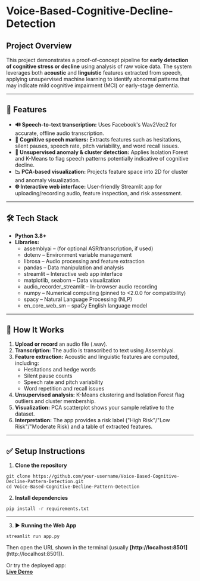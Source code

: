 # Voice-Based-Cognitive-Decline-Detection

## Project Overview

This project demonstrates a proof-of-concept pipeline for **early detection of cognitive stress or decline** using analysis of raw voice data. The system leverages both **acoustic** and **linguistic** features extracted from speech, applying unsupervised machine learning to identify abnormal patterns that may indicate mild cognitive impairment (MCI) or early-stage dementia.

---

## 🚀 Features

- **🔊 Speech-to-text transcription:** Uses Facebook's Wav2Vec2 for accurate, offline audio transcription.
- **🧠 Cognitive speech markers:** Extracts features such as hesitations, silent pauses, speech rate, pitch variability, and word recall issues.
- **🤖 Unsupervised anomaly & cluster detection:** Applies Isolation Forest and K-Means to flag speech patterns potentially indicative of cognitive decline.
- **📉 PCA-based visualization:** Projects feature space into 2D for cluster and anomaly visualization.
- **🌐 Interactive web interface:** User-friendly Streamlit app for uploading/recording audio, feature inspection, and risk assessment.

---

## 🛠️ Tech Stack

- **Python 3.8+**
- **Libraries:**
  - assemblyai – (for optional ASR/transcription, if used)
  - dotenv – Environment variable management
  - librosa – Audio processing and feature extraction
  - pandas – Data manipulation and analysis
  - streamlit – Interactive web app interface
  - matplotlib, seaborn – Data visualization
  - audio_recorder_streamlit – In-browser audio recording
  - numpy – Numerical computing (pinned to <2.0.0 for compatibility)
  - spacy – Natural Language Processing (NLP)
  - en_core_web_sm – spaCy English language model

---
## 📂 How It Works

1. **Upload or record** an audio file (.wav).
2. **Transcription:** The audio is transcribed to text using Assemblyai.
3. **Feature extraction:** Acoustic and linguistic features are computed, including:
   - Hesitations and hedge words
   - Silent pause counts
   - Speech rate and pitch variability
   - Word repetition and recall issues
4. **Unsupervised analysis:** K-Means clustering and Isolation Forest flag outliers and cluster membership.
5. **Visualization:** PCA scatterplot shows your sample relative to the dataset.
6. **Interpretation:** The app provides a risk label ("High Risk"/"Low Risk"/"Moderate Risk) and a table of extracted features.


---

## ✅ Setup Instructions

1. **Clone the repository**
```
git clone https://github.com/your-username/Voice-Based-Cognitive-Decline-Pattern-Detection.git
cd Voice-Based-Cognitive-Decline-Pattern-Detection
```

2. **Install dependencies**
```
pip install -r requirements.txt
```
---

3. **▶️ Running the Web App**
```
streamlit run app.py
```

Then open the URL shown in the terminal (usually **[http://localhost:8501]**(http://localhost:8501)).

Or try the deployed app:  
**[Live Demo](https://voice-based-cognitive-decline-detection-bbkf42sh3fquvfh5svwxk6.streamlit.app/)**


